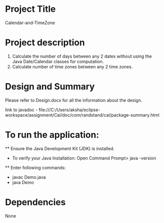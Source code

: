 # Project Title
Calendar-and-TimeZone

# Project description
1. Calculate the number of days between any 2 dates without using the Java Date/Calendar classes for computation.   
2. Calculate number of time zones between any 2 time zones.

# Design and Summary 
Please refer to Design.docx for all the information about the design.

link to javadoc - file:///C:/Users/aksha/eclipse-workspace/assignment/Cal/doc/com/randstand/cal/package-summary.html

# To run the application:

** Ensure the Java Development Kit (JDK) is installed.
- To verify your Java Installation: Open Command Prompt> java -version

** Enter following commands: 
- javac Demo.java
- java Demo
  
# Dependencies
None

